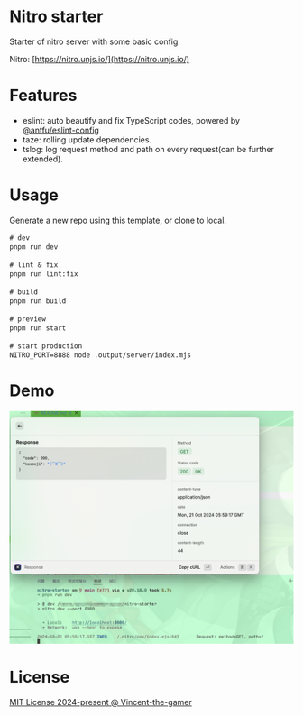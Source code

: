 # Nitro starter
Starter of nitro server with some basic config.

Nitro: [https://nitro.unjs.io/](https://nitro.unjs.io/)

# Features
- eslint: auto beautify and fix TypeScript codes, powered by [@antfu/eslint-config](https://github.com/antfu/eslint-config)
- taze: rolling update dependencies.
- tslog: log request method and path on every request(can be further extended).

# Usage
Generate a new repo using this template, or clone to local.

```shell
# dev
pnpm run dev

# lint & fix
pnpm run lint:fix

# build
pnpm run build

# preview
pnpm run start

# start production
NITRO_PORT=8888 node .output/server/index.mjs
```

# Demo
![demo](./.github/demo.png)

# License

[MIT License 2024-present @ Vincent-the-gamer](./LICENSE)
